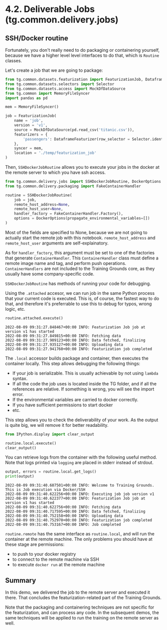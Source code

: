 # 4.2. Deliverable Jobs (tg.common.delivery.jobs)

## SSH/Docker routine

Fortunately, you don't really need to do packaging or containering yourself, because we have a higher level level interfaces to do that, which is `Routine` classes. 

Let's create a job that we are going to package:


```python
from tg.common.datasets.featurization import FeaturizationJob, DataframeFeaturizer
from tg.common.datasets.selectors import Selector
from tg.common.datasets.access import MockDfDataSource
from tg.common import MemoryFileSyncer
import pandas as pd

mem = MemoryFileSyncer()

job = FeaturizationJob(
    name = 'job',
    version = 'v1',
    source = MockDfDataSource(pd.read_csv('titanic.csv')),
    featurizers = {
        'passengers': DataframeFeaturizer(row_selector = Selector.identity)
    },
    syncer = mem,
    location = './temp/featurization_job'
)


```

Then, `SSHDockerJobRoutine` allows you to execute your jobs in the docker at the remote server to which you have ssh access.


```python
from tg.common.delivery.jobs import SSHDockerJobRoutine, DockerOptions
from tg.common.delivery.packaging import FakeContainerHandler

routine = SSHDockerJobRoutine(
    job = job,
    remote_host_address=None,
    remote_host_user=None,
    handler_factory = FakeContainerHandler.Factory(),
    options = DockerOptions(propagate_environmental_variables=[])
)
```

Most of the fields are specified to None, because we are not going to actually start the remote job with this notebook. `remote_host_address` and `remote_host_user` arguments are self-explainatory. 

As for `handler_factory`, this argument must be set to one of the factories that generate `ContainerHandler`. This `ContainerHandler` class must define a remote image name and tag, and perform push operations. `ContainerHandlers` are not included to the Training Grounds core, as they usually have some company-specific code.

`SSHDockerJobRoutine` has methods of running your code for debugging.

Using the `.attached` accesor, we can run job in the same Python process that your current code is executed. This is, of course, the fastest way to do that, and therefore it's preferrable to use this to debug for typos, wrong logic, etc.


```python
routine.attached.execute()
```

    2022-08-09 09:31:27.848467+00:00 INFO: Featurization Job job at version v1 has started
    2022-08-09 09:31:27.849815+00:00 INFO: Fetching data
    2022-08-09 09:31:27.909123+00:00 INFO: Data fetched, finalizing
    2022-08-09 09:31:27.935127+00:00 INFO: Uploading data
    2022-08-09 09:31:27.941760+00:00 INFO: Featurization job completed


The `.local` accessor builds package and container, then executes the container locally. This step allows debugging the following things:

* If your job is serializable. This is usually achievable by not using `lambda` syntax.
* If all the code the job uses is located inside the TG folder, and if all the references are relative. If something is wrong, you will see the import error.
* If the environmental variables are carried to docker correctly. 
* If you have sufficient permissions to start docker
* etc.


This step allows you to check the deliverability of your work. As the output is quite big, we will remove it for better readability.


```python
from IPython.display import clear_output

routine.local.execute()
clear_output()
```

You can retrieve logs from the container with the following useful method. Note that logs printed via `logging` are placed in stderr instead of strdout.


```python
output, errors = routine.local.get_logs()
print(output)
```

    2022-08-09 09:31:40.607501+00:00 INFO: Welcome to Training Grounds. This is Job execution via Docker/SSH
    2022-08-09 09:31:40.622256+00:00 INFO: Executing job job version v1
    2022-08-09 09:31:40.622377+00:00 INFO: Featurization Job job at version v1 has started
    2022-08-09 09:31:40.622756+00:00 INFO: Fetching data
    2022-08-09 09:31:40.717595+00:00 INFO: Data fetched, finalizing
    2022-08-09 09:31:40.752158+00:00 INFO: Uploading data
    2022-08-09 09:31:40.752970+00:00 INFO: Featurization job completed
    2022-08-09 09:31:40.753167+00:00 INFO: Job completed
    


`routine.remote` has the same interface as `routine.local`, and will run the container at the remote machine. The only problems you should have at these stage are permissions:
* to push to your docker registry
* to connect to the remote machine via SSH
* to execute `docker run` at the remote machine

## Summary 

In this demo, we delivered the job to the remote server and executed it there. That concludes the featurization-related part of the Training Grounds.

Note that the packaging and containering techniques are not specific for the featurization, and can process any code. In the subsequent demos, the same techniques will be applied to run the training on the remote server as well.
